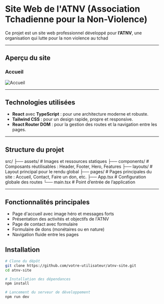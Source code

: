 #  Site Web de l'ATNV (Association Tchadienne pour la Non-Violence)

Ce projet est un site web professionnel développé pour **l’ATNV**, une organisation qui lutte pour la non violence au tchad

---

##  Aperçu du site

### Accueil
![Accueil](../atnv/src/captures/atnv.png)



---

##  Technologies utilisées

- **React** avec **TypeScript** : pour une architecture moderne et robuste.
- **Tailwind CSS** : pour un design rapide, propre et responsive.
- **React Router DOM** : pour la gestion des routes et la navigation entre les pages.

---

##  Structure du projet

src/
├── assets/ # Images et ressources statiques
├── components/ # Composants réutilisables : Header, Footer, Hero, Features
├── layouts/ # Layout principal pour le rendu global
├── pages/ # Pages principales du site : Accueil, Contact, Faire un don, etc.
├── App.tsx # Configuration globale des routes
└── main.tsx # Point d’entrée de l’application


---

##  Fonctionnalités principales

-  Page d'accueil avec image héro et messages forts
-  Présentation des activités et objectifs de l'ATNV
-  Page de contact avec formulaire
-  Formulaire de dons (monétaires ou en nature)
-  Navigation fluide entre les pages





##  Installation

```bash
# Clone du dépôt
git clone https://github.com/votre-utilisateur/atnv-site.git
cd atnv-site

# Installation des dépendances
npm install

# Lancement du serveur de développement
npm run dev
